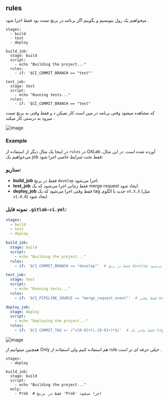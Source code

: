## rules
میخواهیم یک رول بنویسیم و بگوییم اگر برنامه در برنچ تست بود فقط اجرا شود .

```
stages:
  - build
  - test
  - deploy

build_job:
  stage: build
  script:
    - echo "Building the project..."
  rules:
    - if: '$CI_COMMIT_BRANCH == "test"'

test_job:
  stage: test
  script:
    - echo "Running tests..."
  rules:
    - if: '$CI_COMMIT_BRANCH == "test"
```

که مشاهده میشود وقتی برنامه در مین است کار نمیکن د و فقط وقتی به برنچ تست میرود به درستی کار میکند .

![image](https://github.com/user-attachments/assets/3ed9c762-f0b7-4490-8dd0-7ce4a259a0aa)


### Example

در اینجا یک مثال دیگر از استفاده از `rules` در GitLab آورده شده است. در این مثال، می‌خواهیم یک job فقط تحت شرایط خاصی اجرا شود:

### سناریو:
- **build_job** فقط در برنچ `develop` اجرا می‌شود.
- **test_job** فقط زمانی اجرا می‌شود که یک merge request ایجاد شود.
- **deploy_job** فقط وقتی اجرا می‌شود که یک tag جدید با الگوی `vX.X.X` (مثل `v1.0.0`) ایجاد شود.

### نمونه فایل `.gitlab-ci.yml`:

```yaml
stages:
  - build
  - test
  - deploy

build_job:
  stage: build
  script:
    - echo "Building the project..."
  rules:
    - if: '$CI_COMMIT_BRANCH == "develop"'  # فقط در برنچ develop اجرا می‌شود

test_job:
  stage: test
  script:
    - echo "Running tests..."
  rules:
    - if: '$CI_PIPELINE_SOURCE == "merge_request_event"'  # فقط وقتی merge request باز شده باشد

deploy_job:
  stage: deploy
  script:
    - echo "Deploying the project..."
  rules:
    - if: '$CI_COMMIT_TAG =~ /^v[0-9]+(\.[0-9]+)*$/'  # فقط وقتی یک tag با الگوی vX.X.X ایجاد شده باشد
```
![image](https://github.com/user-attachments/assets/ebc7e66d-1223-49cc-a2d0-4a4efdc75bd3)

همچنین میتوانیم از Only هم استفاده کنیم ولی استفاده از rule خیلی حرفه ای تر است .

```
stages:
  - deploy

build_job:
  stage: build
  script:
    - echo "Building the project..."
  only:
    - Prob  # فقط در برنچ 'Prob' اجرا می‌شود
```
